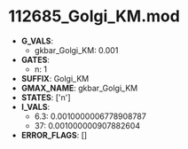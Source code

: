 # 112685_Golgi_KM.mod

- **G_VALS**:
  - gkbar_Golgi_KM: 0.001
- **GATES**:
  - n: 1
- **SUFFIX**: Golgi_KM
- **GMAX_NAME**: gkbar_Golgi_KM
- **STATES**: ['n']
- **I_VALS**:
  - 6.3: 0.0010000006778908787
  - 37: 0.001000000907882604
- **ERROR_FLAGS**: []
